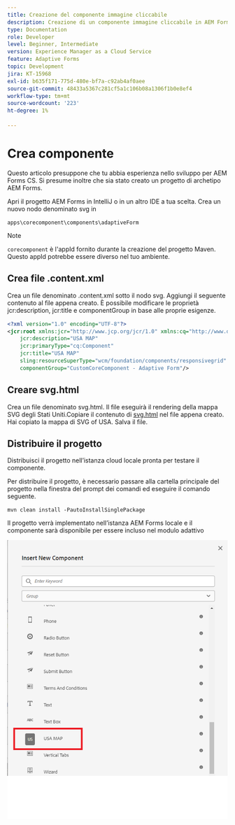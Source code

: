 ```yaml
---
title: Creazione del componente immagine cliccabile
description: Creazione di un componente immagine cliccabile in AEM Forms as a Cloud Service
type: Documentation
role: Developer
level: Beginner, Intermediate
version: Experience Manager as a Cloud Service
feature: Adaptive Forms
topic: Development
jira: KT-15968
exl-id: b635f171-775d-480e-bf7a-c92ab4af0aee
source-git-commit: 48433a5367c281cf5a1c106b08a1306f1b0e8ef4
workflow-type: tm+mt
source-wordcount: '223'
ht-degree: 1%

---
```


# Crea componente

Questo articolo presuppone che tu abbia esperienza nello sviluppo per AEM Forms CS. Si presume inoltre che sia stato creato un progetto di archetipo AEM Forms.

Apri il progetto AEM Forms in IntelliJ o in un altro IDE a tua scelta. Crea un nuovo nodo denominato svg in

```
apps\corecomponent\components\adaptiveForm
```

>[!NOTE]
>
> ``corecomponent`` è l&#39;appId fornito durante la creazione del progetto Maven. Questo appId potrebbe essere diverso nel tuo ambiente.


## Crea file .content.xml

Crea un file denominato .content.xml sotto il nodo svg. Aggiungi il seguente contenuto al file appena creato. È possibile modificare le proprietà jcr:description, jcr:title e componentGroup in base alle proprie esigenze.

```xml
<?xml version="1.0" encoding="UTF-8"?>
<jcr:root xmlns:jcr="http://www.jcp.org/jcr/1.0" xmlns:cq="http://www.day.com/jcr/cq/1.0" xmlns:sling="http://sling.apache.org/jcr/sling/1.0"
    jcr:description="USA MAP"
    jcr:primaryType="cq:Component"
    jcr:title="USA MAP"
    sling:resourceSuperType="wcm/foundation/components/responsivegrid"
    componentGroup="CustomCoreComponent - Adaptive Form"/>
```

## Creare svg.html

Crea un file denominato svg.html. Il file eseguirà il rendering della mappa SVG degli Stati Uniti.Copiare il contenuto di [svg.html](assets/svg.html) nel file appena creato. Hai copiato la mappa di SVG of USA. Salva il file.

## Distribuire il progetto

Distribuisci il progetto nell’istanza cloud locale pronta per testare il componente.

Per distribuire il progetto, è necessario passare alla cartella principale del progetto nella finestra del prompt dei comandi ed eseguire il comando seguente.

```
mvn clean install -PautoInstallSinglePackage
```

Il progetto verrà implementato nell’istanza AEM Forms locale e il componente sarà disponibile per essere incluso nel modulo adattivo

![mappa-usa](./assets/usa-map.png)
